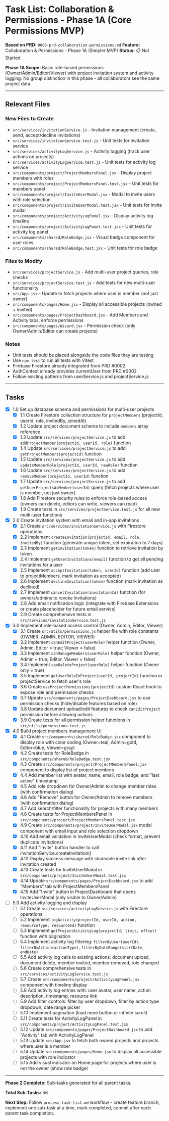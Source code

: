 # Task List: Collaboration & Permissions - Phase 1A (Core Permissions MVP)

**Based on PRD:** `0003-prd-collaboration-permissions.md`
**Feature:** Collaboration & Permissions - Phase 1A (Simpler MVP)
**Status:** 📋 Not Started

**Phase 1A Scope:** Basic role-based permissions (Owner/Admin/Editor/Viewer) with project invitation system and activity logging. No group distinction in this phase - all collaborators see the same project data.

---

## Relevant Files

### New Files to Create
- `src/services/invitationService.js` - Invitation management (create, send, accept/decline invitations)
- `src/services/invitationService.test.js` - Unit tests for invitation service
- `src/services/activityLogService.js` - Activity logging (track user actions on projects)
- `src/services/activityLogService.test.js` - Unit tests for activity log service
- `src/components/project/ProjectMembersPanel.jsx` - Display project members with roles
- `src/components/project/ProjectMembersPanel.test.jsx` - Unit tests for members panel
- `src/components/project/InviteUserModal.jsx` - Modal to invite users with role selection
- `src/components/project/InviteUserModal.test.jsx` - Unit tests for invite modal
- `src/components/project/ActivityLogPanel.jsx` - Display activity log timeline
- `src/components/project/ActivityLogPanel.test.jsx` - Unit tests for activity log panel
- `src/components/shared/RoleBadge.jsx` - Visual badge component for user roles
- `src/components/shared/RoleBadge.test.jsx` - Unit tests for role badge

### Files to Modify
- `src/services/projectService.js` - Add multi-user project queries, role checks
- `src/services/projectService.test.js` - Add tests for new multi-user functionality
- `src/App.jsx` - Update to fetch projects where user is member (not just owner)
- `src/components/pages/Home.jsx` - Display all accessible projects (owned + invited)
- `src/components/pages/ProjectDashboard.jsx` - Add Members and Activity tabs, enforce permissions
- `src/components/pages/Wizard.jsx` - Permission check (only Owner/Admin/Editor can create projects)

### Notes

- Unit tests should be placed alongside the code files they are testing
- Use `npm test` to run all tests with Vitest
- Firebase Firestore already integrated from PRD #0002
- AuthContext already provides currentUser from PRD #0002
- Follow existing patterns from userService.js and projectService.js

---

## Tasks

- [x] 1.0 Set up database schema and permissions for multi-user projects
  - [x] 1.1 Create Firestore collection structure for `projectMembers` (projectId, userId, role, invitedBy, joinedAt)
  - [x] 1.2 Update project document schema to include `members` array reference
  - [x] 1.3 Update `src/services/projectService.js` to add `addProjectMember(projectId, userId, role)` function
  - [x] 1.4 Update `src/services/projectService.js` to add `getProjectMembers(projectId)` function
  - [x] 1.5 Update `src/services/projectService.js` to add `updateMemberRole(projectId, userId, newRole)` function
  - [x] 1.6 Update `src/services/projectService.js` to add `removeMember(projectId, userId)` function
  - [x] 1.7 Update `src/services/projectService.js` to add `getUserProjectsAsMember(userId)` query (fetch projects where user is member, not just owner)
  - [x] 1.8 Add Firestore security rules to enforce role-based access (owners can delete, editors can write, viewers can read)
  - [x] 1.9 Create tests in `src/services/projectService.test.js` for all new multi-user functions

- [x] 2.0 Create invitation system with email and in-app invitations
  - [x] 2.1 Create `src/services/invitationService.js` with Firestore operations
  - [x] 2.2 Implement `createInvitation(projectId, email, role, invitedBy)` function (generate unique token, set expiration to 7 days)
  - [x] 2.3 Implement `getInvitation(token)` function to retrieve invitation by token
  - [x] 2.4 Implement `getUserInvitations(email)` function to get all pending invitations for a user
  - [x] 2.5 Implement `acceptInvitation(token, userId)` function (add user to projectMembers, mark invitation as accepted)
  - [x] 2.6 Implement `declineInvitation(token)` function (mark invitation as declined)
  - [x] 2.7 Implement `cancelInvitation(invitationId)` function (for owners/admins to revoke invitations)
  - [x] 2.8 Add email notification logic (integrate with Firebase Extensions or create placeholder for future email service)
  - [x] 2.9 Create comprehensive tests in `src/services/invitationService.test.js`

- [x] 3.0 Implement role-based access control (Owner, Admin, Editor, Viewer)
  - [x] 3.1 Create `src/utils/permissions.js` helper file with role constants (OWNER, ADMIN, EDITOR, VIEWER)
  - [x] 3.2 Implement `canEditProject(userRole)` helper function (Owner, Admin, Editor = true; Viewer = false)
  - [x] 3.3 Implement `canManageMembers(userRole)` helper function (Owner, Admin = true; Editor, Viewer = false)
  - [x] 3.4 Implement `canDeleteProject(userRole)` helper function (Owner only = true)
  - [x] 3.5 Implement `getUserRoleInProject(userId, projectId)` function in projectService to fetch user's role
  - [x] 3.6 Create `useProjectPermissions(projectId)` custom React hook to expose role and permission checks
  - [x] 3.7 Update `src/components/pages/ProjectDashboard.jsx` to use permission checks (hide/disable features based on role)
  - [x] 3.8 Update document upload/edit features to check `canEditProject` permission before allowing actions
  - [x] 3.9 Create tests for all permission helper functions in `src/utils/permissions.test.js`

- [x] 4.0 Build project members management UI
  - [x] 4.1 Create `src/components/shared/RoleBadge.jsx` component to display role with color coding (Owner=teal, Admin=gold, Editor=blue, Viewer=gray)
  - [x] 4.2 Create tests for RoleBadge in `src/components/shared/RoleBadge.test.jsx`
  - [x] 4.3 Create `src/components/project/ProjectMembersPanel.jsx` component to display list of project members
  - [x] 4.4 Add member list with avatar, name, email, role badge, and "last active" timestamp
  - [x] 4.5 Add role dropdown for Owner/Admin to change member roles (with confirmation dialog)
  - [x] 4.6 Add "Remove" button for Owner/Admin to remove members (with confirmation dialog)
  - [x] 4.7 Add search/filter functionality for projects with many members
  - [x] 4.8 Create tests for ProjectMembersPanel in `src/components/project/ProjectMembersPanel.test.jsx`
  - [x] 4.9 Create `src/components/project/InviteUserModal.jsx` modal component with email input and role selection dropdown
  - [x] 4.10 Add email validation in InviteUserModal (check format, prevent duplicate invitations)
  - [x] 4.11 Add "Invite" button handler to call invitationService.createInvitation()
  - [x] 4.12 Display success message with shareable invite link after invitation created
  - [x] 4.13 Create tests for InviteUserModal in `src/components/project/InviteUserModal.test.jsx`
  - [x] 4.14 Update `src/components/pages/ProjectDashboard.jsx` to add "Members" tab with ProjectMembersPanel
  - [x] 4.15 Add "Invite" button in ProjectDashboard that opens InviteUserModal (only visible to Owner/Admin)

- [ ] 5.0 Add activity logging and display
  - [ ] 5.1 Create `src/services/activityLogService.js` with Firestore operations
  - [ ] 5.2 Implement `logActivity(projectId, userId, action, resourceType, resourceId)` function
  - [ ] 5.3 Implement `getProjectActivityLog(projectId, limit, offset)` function with pagination
  - [ ] 5.4 Implement activity log filtering: `filterByUser(userId)`, `filterByAction(actionType)`, `filterByDateRange(startDate, endDate)`
  - [ ] 5.5 Add activity log calls to existing actions: document upload, document delete, member invited, member removed, role changed
  - [ ] 5.6 Create comprehensive tests in `src/services/activityLogService.test.js`
  - [ ] 5.7 Create `src/components/project/ActivityLogPanel.jsx` component with timeline display
  - [ ] 5.8 Add activity log entries with: user avatar, user name, action description, timestamp, resource link
  - [ ] 5.9 Add filter controls: filter by user dropdown, filter by action type dropdown, date range picker
  - [ ] 5.10 Implement pagination (load more button or infinite scroll)
  - [ ] 5.11 Create tests for ActivityLogPanel in `src/components/project/ActivityLogPanel.test.jsx`
  - [ ] 5.12 Update `src/components/pages/ProjectDashboard.jsx` to add "Activity" tab with ActivityLogPanel
  - [ ] 5.13 Update `src/App.jsx` to fetch both owned projects and projects where user is a member
  - [ ] 5.14 Update `src/components/pages/Home.jsx` to display all accessible projects with role indicator
  - [ ] 5.15 Add visual indicator on Home page for projects where user is not the owner (show role badge)

---

**Phase 2 Complete:** Sub-tasks generated for all parent tasks.

**Total Sub-Tasks:** 56

**Next Step:** Follow `process-task-list.md` workflow - create feature branch, implement one sub-task at a time, mark completed, commit after each parent task completion.
